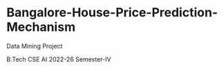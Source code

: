 # Bangalore-House-Price-Prediction-Mechanism
Data Mining Project

B.Tech CSE AI 2022-26
Semester-IV
